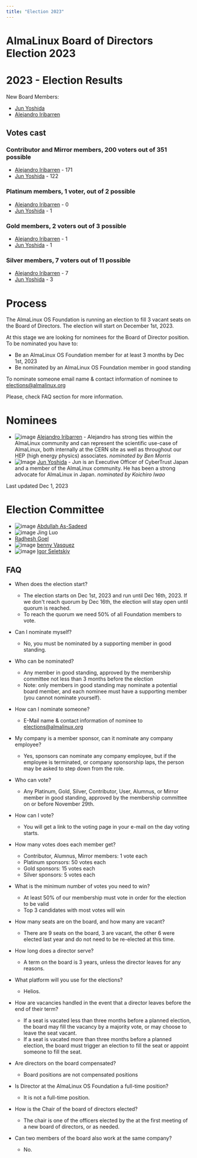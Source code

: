 ```yaml
---
title: "Election 2023"
---
```


# AlmaLinux Board of Directors Election 2023

# 2023 - Election Results

New Board Members:

- [Jun Yoshida](https://www.linkedin.com/in/jun-yoshida-6b4b5a16/)
- [Alejandro Iribarren](https://www.linkedin.com/in/iribarren/)

## Votes cast

### Contributor and Mirror members, 200 voters out of 351 possible

- [Alejandro Iribarren](https://www.linkedin.com/in/iribarren/) - 171
- [Jun Yoshida](https://www.linkedin.com/in/jun-yoshida-6b4b5a16/) - 122

### Platinum members, 1 voter, out of 2 possible

- [Alejandro Iribarren](https://www.linkedin.com/in/iribarren/) - 0
- [Jun Yoshida](https://www.linkedin.com/in/jun-yoshida-6b4b5a16/) - 1

### Gold members, 2 voters out of 3 possible

- [Alejandro Iribarren](https://www.linkedin.com/in/iribarren/) - 1
- [Jun Yoshida](https://www.linkedin.com/in/jun-yoshida-6b4b5a16/) - 1

### Silver members, 7 voters out of 11 possible

- [Alejandro Iribarren](https://www.linkedin.com/in/iribarren/) - 7
- [Jun Yoshida](https://www.linkedin.com/in/jun-yoshida-6b4b5a16/) - 3

# Process

The AlmaLinux OS Foundation is running an election to fill 3 vacant seats on the Board of Directors. The election will start on December 1st, 2023.

At this stage we are looking for nominees for the Board of Director position. To be nominated you have to:

- Be an AlmaLinux OS Foundation member for at least 3 months by Dec 1st, 2023
- Be nominated by an AlmaLinux OS Foundation member in good standing

To nominate someone email name & contact information of nominee to elections@almalinux.org

Please, check FAQ section for more information.

# Nominees

- ![image](/images/elections2023/AlexIribarren-small.jpg) [Alejandro Iribarren](https://www.linkedin.com/in/iribarren/) - Alejandro has strong ties within the AlmaLinux community and can represent the scientific use-case of AlmaLinux, both internally at the CERN site as well as throughout our HEP (high energy physics) associates. _nominated by Ben Morris_
- ![Image](/images/elections2023/JunYoshida-small.jpg) [Jun Yoshida](https://www.linkedin.com/in/jun-yoshida-6b4b5a16/) - Jun is an Executive Officer of CyberTrust Japan and a member of the AlmaLinux community. He has been a strong advocate for AlmaLinux in Japan. _nominated by Koichiro Iwao_

Last updated Dec 1, 2023

# Election Committee

- ![image](/images/elections2023/Abdullah_As-Sadeed-small.png) [Abdullah As-Sadeed](https://github.com/Bitscoper/)
- ![image](/images/elections2023/JING_LUO.png) Jing Luo
- [Radhesh Goel](https://www.linkedin.com/in/radhesh-g)
- ![image](/images/elections2023/Benny-small.jpg) [benny Vasquez](https://www.linkedin.com/in/bennyvasquez/)
- ![image](/images/elections2023/igor-small.jpg) [Igor Seletskiy](https://www.linkedin.com/in/iseletsk/)

## FAQ

- When does the election start?
  - The election starts on Dec 1st, 2023 and run until Dec 16th, 2023. If we don't reach quorum by Dec 16th, the election will stay open until quorum is reached.
  - To reach the quorum we need 50% of all Foundation members to vote.

- Can I nominate myself?
  - No, you must be nominated by a supporting member in good standing.

- Who can be nominated?
  - Any member in good standing, approved by the membership committee not less than 3 months before the election
  - Note: only members in good standing may nominate a potential board member, and each nominee must have a supporting member (you cannot nominate yourself).

- How can I nominate someone?
  - E-Mail name & contact information of nominee to elections@almalinux.org

- My company is a member sponsor, can it nominate any company employee?
  - Yes, sponsors can nominate any company employee, but if the employee is terminated, or company sponsorship laps, the person may be asked to step down from the role.

- Who can vote?
  - Any Platinum, Gold, Silver, Contributor, User, Alumnus, or Mirror member in good standing, approved by the membership committee on or before November 29th.

- How can I vote?
  - You will get a link to the voting page in your e-mail on the day voting starts.

- How many votes does each member get?
  - Contributor, Alumnus, Mirror members: 1 vote each
  - Platinum sponsors: 50 votes each
  - Gold sponsors: 15 votes each
  - Silver sponsors: 5 votes each

- What is the minimum number of votes you need to win?
  - At least 50% of our membership must vote in order for the election to be valid
  - Top 3 candidates with most votes will win
- How many seats are on the board, and how many are vacant?
  - There are 9 seats on the board, 3 are vacant, the other 6 were elected last year and do not need to be re-elected at this time.

- How long does a director serve?
  - A term on the board is 3 years, unless the director leaves for any reasons.

- What platform will you use for the elections?
  - Helios.

- How are vacancies handled in the event that a director leaves before the end of their term?
  - If a seat is vacated less than three months before a planned election, the board may fill the vacancy by a majority vote, or may choose to leave the seat vacant.
  - If a seat is vacated more than three months before a planned election, the board must trigger an election to fill the seat or appoint someone to fill the seat.

- Are directors on the board compensated?
  - Board positions are not compensated positions

- Is Director at the AlmaLinux OS Foundation a full-time position?
  - It is not a full-time position.

- How is the Chair of the board of directors elected?
  - The chair is one of the officers elected by the at the first meeting of a new board of directors, or as needed.

- Can two members of the board also work at the same company?
  - No.
